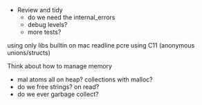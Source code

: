 
- Review and tidy
    - do we need the internal_errors
    - debug levels?
    - more tests?

using only libs builtin on mac
readline
pcre
using C11 (anonymous unions/structs)


Think about how to manage memory
- mal atoms all on heap? collections with malloc?
- do we free strings? on read?
- do we ever garbage collect?
